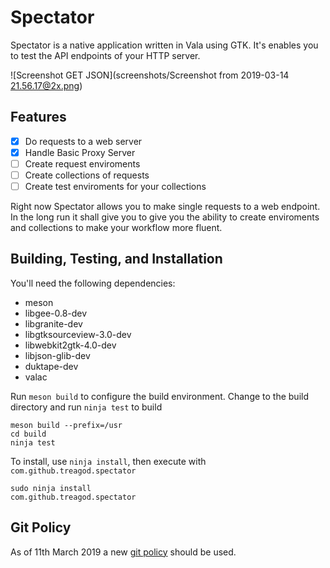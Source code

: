# Spectator

Spectator is a native application written in Vala using GTK. It's enables you to test the
API endpoints of your HTTP server.

![Screenshot GET JSON](screenshots/Screenshot from 2019-03-14 21.56.17@2x.png)

## Features

- [x] Do requests to a web server
- [x] Handle Basic Proxy Server
- [ ] Create request enviroments
- [ ] Create collections of requests
- [ ] Create test enviroments for your collections

Right now Spectator allows you to make single requests to a web endpoint. In the long run
it shall give you to give you the ability to create enviroments and collections to make
your workflow more fluent.

## Building, Testing, and Installation

You'll need the following dependencies:
* meson
* libgee-0.8-dev
* libgranite-dev
* libgtksourceview-3.0-dev
* libwebkit2gtk-4.0-dev
* libjson-glib-dev
* duktape-dev
* valac

Run `meson build` to configure the build environment. Change to the build directory and run `ninja test` to build

    meson build --prefix=/usr
    cd build
    ninja test

To install, use `ninja install`, then execute with `com.github.treagod.spectator`

    sudo ninja install
    com.github.treagod.spectator

## Git Policy

As of 11th March 2019 a new [git policy](https://nvie.com/posts/a-successful-git-branching-model/) should be used.
